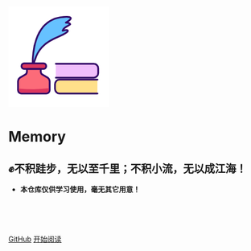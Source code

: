 ![logo](_media/logo.png)

# Memory

## ✊不积跬步，无以至千里；不积小流，无以成江海！

- **本仓库仅供学习使用，毫无其它用意！**

<br>

<br>

<span id="busuanzi_container_site_pv" style='display:none'>
    👁️ 本站总访问量：<span id="busuanzi_value_site_pv"></span> 次
</span>
<span id="busuanzi_container_site_uv" style='display:none'>
    | 👨‍🎓️ 本站总访客数：<span id="busuanzi_value_site_uv"></span> 人
</span>

<br>

[GitHub](<https://github.com/gyz296641164/gyz296641164.github.io>)
[开始阅读](README.md)
